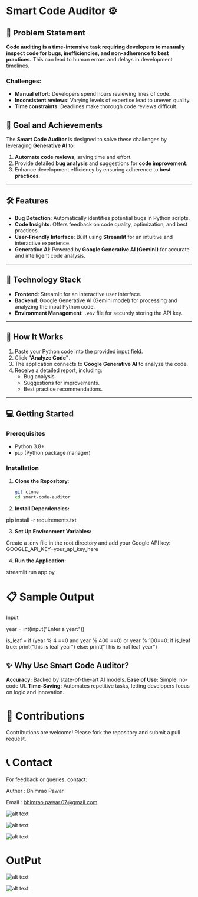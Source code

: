 # Smart Code Auditor ⚙️

## 📜 Problem Statement  
**Code auditing is a time-intensive task requiring developers to manually inspect code for bugs, inefficiencies, and non-adherence to best practices.** This can lead to human errors and delays in development timelines.  

### Challenges:
- **Manual effort**: Developers spend hours reviewing lines of code.
- **Inconsistent reviews**: Varying levels of expertise lead to uneven quality.
- **Time constraints**: Deadlines make thorough code reviews difficult.

## 🎯 Goal and Achievements  
The **Smart Code Auditor** is designed to solve these challenges by leveraging **Generative AI** to:  
1. **Automate code reviews**, saving time and effort.  
2. Provide detailed **bug analysis** and suggestions for **code improvement**.  
3. Enhance development efficiency by ensuring adherence to **best practices**.

---

## 🛠️ Features  
- **Bug Detection**: Automatically identifies potential bugs in Python scripts.  
- **Code Insights**: Offers feedback on code quality, optimization, and best practices.  
- **User-Friendly Interface**: Built using **Streamlit** for an intuitive and interactive experience.  
- **Generative AI**: Powered by **Google Generative AI (Gemini)** for accurate and intelligent code analysis.  

---

## 🚀 Technology Stack  
- **Frontend**: Streamlit for an interactive user interface.  
- **Backend**: Google Generative AI (Gemini model) for processing and analyzing the input Python code.  
- **Environment Management**: `.env` file for securely storing the API key.  

---

## 🔧 How It Works  
1. Paste your Python code into the provided input field.  
2. Click **"Analyze Code"**.  
3. The application connects to **Google Generative AI** to analyze the code.  
4. Receive a detailed report, including:  
   - Bug analysis.  
   - Suggestions for improvements.  
   - Best practice recommendations.  

---

## 💻 Getting Started  

### Prerequisites  
- Python 3.8+  
- `pip` (Python package manager)

### Installation  

1. **Clone the Repository**:  
   ```bash
   git clone 
   cd smart-code-auditor

2. **Install Dependencies:**

pip install -r requirements.txt

3. **Set Up Environment Variables:**

Create a .env file in the root directory and add your Google API key:
GOOGLE_API_KEY=your_api_key_here

4. **Run the Application:**

streamlit run app.py

# 📋 Sample Output 

Input 

year = int(input("Enter a year:"))

is_leaf = if (year % 4 ==0 and year % 400 ==0) or year % 100==0:
    if is_leaf true:
        print("this is leaf year")
    else:
        print("This is not leaf year")


## ✨ Why Use Smart Code Auditor?

**Accuracy:** Backed by state-of-the-art AI models.
**Ease of Use:** Simple, no-code UI.
**Time-Saving:** Automates repetitive tasks, letting developers focus on logic and innovation.

# 🤝 Contributions
Contributions are welcome! Please fork the repository and submit a pull request.

# 📞 Contact
For feedback or queries, contact:

Auther : Bhimrao Pawar 

Email : bhimrao.pawar.07@gmail.com

![alt text](image.png)

![alt text](image-1.png)

![alt text](image-2.png)

# OutPut 

![alt text](image-3.png)

![alt text](image-4.png)


